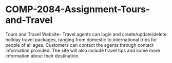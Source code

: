 # COMP-2084-Assignment-Tours-and-Travel

Tours and Travel Website- Travel agents can login and create/update/delete holiday travel packages, ranging from domestic to international trips for people of all ages. Customers can contact the agents through contact information provided. The site will also include travel tips and some more information about their destination.  
